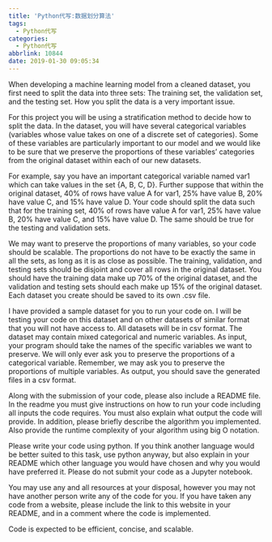 ```yaml
---
title: 'Python代写:数据划分算法'
tags:
  - Python代写
categories:
  - Python代写
abbrlink: 10844
date: 2019-01-30 09:05:34
---
```



When developing a machine learning model from a cleaned dataset, you first need to split the data into three sets: The training set, the validation set, and the testing set. How you split the data is a very important issue.

For this project you will be using a stratification method to decide how to split the data. In the dataset, you will have several categorical variables (variables whose value takes on one of a discrete set of categories). Some of these variables are particularly important to our model and we would like to be sure that we preserve the proportions of these variables’ categories from the original dataset within each of our new datasets. 

For example, say you have an important categorical variable named var1 which can take values in the set {A, B, C, D}. Further suppose that within the original dataset, 40% of rows have value A for var1, 25% have value B, 20% have value C, and 15% have value D. Your code should split the data such that for the training set, 40% of rows have value A for var1, 25% have value B, 20% have value C, and 15% have value D. The same should be true for the testing and validation sets. 

We may want to preserve the proportions of many variables, so your code should be scalable. The proportions do not have to be exactly the same in all the sets, as long as it is as close as possible. The training, validation, and testing sets should be disjoint and cover all rows in the original dataset. You should have the training data make up 70% of the original dataset, and the validation and testing sets should each make up 15% of the original dataset. Each dataset you create should be saved to its own .csv file. 

I have provided a sample dataset for you to run your code on. I will be testing your code on this dataset and on other datasets of similar format that you will not have access to. All datasets will be in csv format. The dataset may contain mixed categorical and numeric variables. As input, your program should take the names of the specific variables we want to preserve. We will only ever ask you to preserve the proportions of a categorical variable. Remember, we may ask you to preserve the proportions of multiple variables. As output, you should save the generated files in a csv format. 

Along with the submission of your code, please also include a README file. In the readme you must give instructions on how to run your code including all inputs the code requires. You must also explain what output the code will provide. In addition, please briefly describe the algorithm you implemented. Also provide the runtime complexity of your algorithm using big O notation. 

Please write your code using python. If you think another language would be better suited to this task, use python anyway, but also explain in your README which other language you would have chosen and why you would have preferred it. Please do not submit your code as a Jupyter notebook. 

You may use any and all resources at your disposal, however you may not have another person write any of the code for you. If you have taken any code from a website, please include the link to this website in your README, and in a comment where the code is implemented. 

Code is expected to be efficient, concise, and scalable. 

